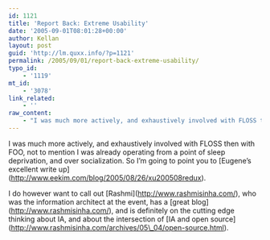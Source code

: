 ```yaml
---
id: 1121
title: 'Report Back: Extreme Usability'
date: '2005-09-01T08:01:28+00:00'
author: Kellan
layout: post
guid: 'http://lm.quxx.info/?p=1121'
permalink: /2005/09/01/report-back-extreme-usability/
typo_id:
    - '1119'
mt_id:
    - '3078'
link_related:
    - ''
raw_content:
    - "I was much more actively, and exhaustively involved with FLOSS then with FOO, not to mention I was already operating from a point of sleep deprivation, and over socialization.  So I\\'m going to point you to [Eugene\\'s excellent write up](http://www.eekim.com/blog/2005/08/26/xu200508redux).\n\nI do however want to call out [Rashmi](http://www.rashmisinha.com/), who was the information architect at the event, has a [great blog](http://www.rashmisinha.com/), and is definitely on the cutting edge thinking about IA, and about the intersection of [IA and open source](http://www.rashmisinha.com/archives/05_04/open-source.html)."
---
```


I was much more actively, and exhaustively involved with FLOSS then with FOO, not to mention I was already operating from a point of sleep deprivation, and over socialization. So I’m going to point you to \[Eugene’s excellent write up\](http://www.eekim.com/blog/2005/08/26/xu200508redux).

I do however want to call out \[Rashmi\](http://www.rashmisinha.com/), who was the information architect at the event, has a \[great blog\](http://www.rashmisinha.com/), and is definitely on the cutting edge thinking about IA, and about the intersection of \[IA and open source\](http://www.rashmisinha.com/archives/05\_04/open-source.html).